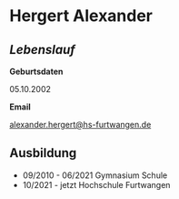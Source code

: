 # Hergert Alexander
## *Lebenslauf*

**Geburtsdaten**

05.10.2002

**Email**

alexander.hergert@hs-furtwangen.de

## **Ausbildung**

+ 09/2010 - 06/2021 Gymnasium Schule
+ 10/2021 - jetzt Hochschule Furtwangen



